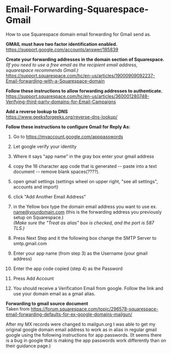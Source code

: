 # Email-Forwarding-Squarespace-Gmail
How to use Squarespace domain email forwarding for Gmail send as.


<b>GMAIL must have two factor identification enabled.</b>
https://support.google.com/accounts/answer/185839

<b>Create your forwarding addresses in the domain section of Squarespace.</b><br>
<i>(If you need to use a free email as the recipient email address, squarespace recommends Gmail.)</i><br>
https://support.squarespace.com/hc/en-us/articles/19000909092237-Email-forwarding-with-a-Squarespace-domain

<b>Follow these instructions to allow forwarding addresses to authenticate.</b><br>
https://support.squarespace.com/hc/en-us/articles/360001280748-Verifying-third-party-domains-for-Email-Campaigns

<b> Add a reverse lookup to DNS </b><br>
https://www.geeksforgeeks.org/reverse-dns-lookup/

<b>Follow these instructions to configure Gmail for Reply As:</b>

1. Go to https://myaccount.google.com/apppasswords

2. Let google verify your identity

3. Where it says "app name" in the gray box enter your gmail address

4. copy the 16 character app code that is generated -- paste into a text document -- remove blank spaces(????).

5. open gmail settings (settings wheel on upper right, "see all settings", accounts and import)

6. click "Add Another Email Address"

7. in the Yellow box type the domain email address you want to use ex. name@yourdomain.com (this is the forwarding address you previously setup on Squarespace.)<br>
<i>(Make sure the "Treat as alias" box is checked, and the port is 587 TLS.)</i>

8. Press Next Step and it the following box change the SMTP Server to smtp.gmail.com

9. Enter your app name (from step 3) as the Username (your gmail address)

10. Enter the app code copied (step 4) as the Password

11. Press Add Account

12. You should receive a Verification Email from google. Follow the link and use your domain email as a gmail alias.


<b>Forwarding to gmail source document</b><br>
Taken from https://forum.squarespace.com/topic/296578-squarespace-email-forwarding-defaults-for-ex-google-domains-mailgun/

After my MX records were changed to mailgun.org I was able to get my original google domain email address to work as in alias in regular gmail google using the following instructions for app passwords. (It seems there is a bug in google that is making the app passwords work differently than on their guidance page.) 
